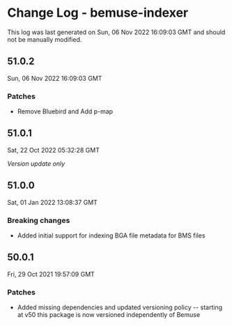 # Change Log - bemuse-indexer

This log was last generated on Sun, 06 Nov 2022 16:09:03 GMT and should not be manually modified.

## 51.0.2
Sun, 06 Nov 2022 16:09:03 GMT

### Patches

- Remove Bluebird and Add p-map

## 51.0.1
Sat, 22 Oct 2022 05:32:28 GMT

_Version update only_

## 51.0.0
Sat, 01 Jan 2022 13:08:37 GMT

### Breaking changes

- Added initial support for indexing BGA file metadata for BMS files

## 50.0.1
Fri, 29 Oct 2021 19:57:09 GMT

### Patches

- Added missing dependencies and updated versioning policy -- starting at v50 this package is now versioned independently of Bemuse

